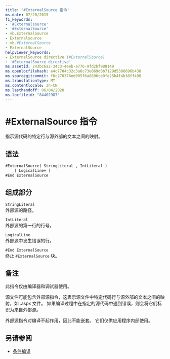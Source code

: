 ```yaml
---
title: '#ExternalSource 指令'
ms.date: 07/20/2015
f1_keywords:
- '#Externalsource'
- '#ExternalSource'
- vb.ExternalSource
- Externalsource
- vb.#ExternalSource
- ExternalSource
helpviewer_keywords:
- ExternalSource directive (#ExternalSource)
- '#ExternalSource directive'
ms.assetid: 243bc6a2-34c3-4eeb-a776-9fd2bf988149
ms.openlocfilehash: e4c7704c32c3a6c73e069d0b7129d5386696b438
ms.sourcegitcommit: f8c270376ed905f6a8896ce0fe25b4f4b38ff498
ms.translationtype: MT
ms.contentlocale: zh-CN
ms.lasthandoff: 06/04/2020
ms.locfileid: "84402987"
---
```

# <a name="externalsource-directive"></a>#ExternalSource 指令

指示源代码的特定行与源外部的文本之间的映射。  
  
## <a name="syntax"></a>语法  
  
```vb  
#ExternalSource( StringLiteral , IntLiteral )  
    [ LogicalLine+ ]  
#End ExternalSource  
```  
  
## <a name="parts"></a>组成部分  

 `StringLiteral`  
 外部源的路径。  
  
 `IntLiteral`  
 外部源的第一行的行号。  
  
 `LogicalLine`  
 外部源中发生错误的行。  
  
 `#End ExternalSource`  
 终止 `#ExternalSource` 块。  
  
## <a name="remarks"></a>备注  

 此指令仅由编译器和调试器使用。  
  
 源文件可能包含外部源指令，这表示源文件中特定代码行与源外部的文本之间的映射，如 .aspx 文件。 如果编译过程中在指定的源代码中遇到错误，则会将它们标识为来自外部源。  
  
 外部源指令对编译不起作用，因此不能嵌套。 它们仅供应用程序内部使用。  
  
## <a name="see-also"></a>另请参阅

- [条件编译](../../programming-guide/program-structure/conditional-compilation.md)
